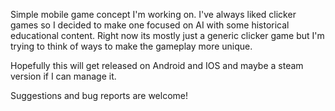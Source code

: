 Simple mobile game concept I'm working on. I've always liked clicker games so I decided to make one focused on AI with some historical educational content. Right now its mostly just a generic clicker game but I'm trying to think of ways to make the gameplay more unique. 

Hopefully this will get released on Android and IOS and maybe a steam version if I can manage it.

Suggestions and bug reports are welcome! 
